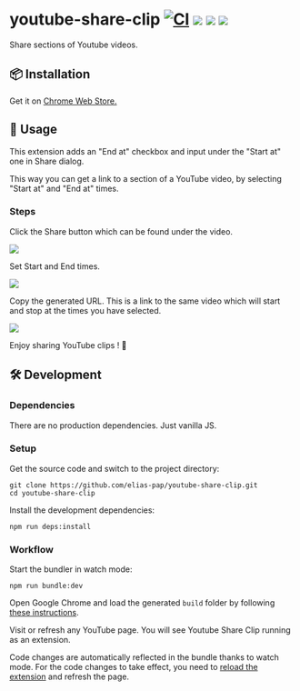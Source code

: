 # youtube-share-clip [![CI](https://github.com/elias-pap/youtube-share-clip/actions/workflows/ci.yml/badge.svg)](https://github.com/elias-pap/youtube-share-clip/actions/workflows/ci.yml) [![](https://img.shields.io/badge/commitizen-friendly-brightgreen.svg)](http://commitizen.github.io/cz-cli/) [![](https://img.shields.io/badge/linting-eslint-yellowgreen)](https://eslint.org/) [![](https://img.shields.io/badge/code_style-prettier-ff69b4.svg)](https://prettier.io/)

Share sections of Youtube videos.

## 📦 Installation

Get it on [Chrome Web Store.](https://chrome.google.com/webstore/detail/youtube-share-clip/jknkoohnhhnlnojgddpjgibniodllhae)

## 🚀 Usage

This extension adds an "End at" checkbox and input under the "Start at" one in Share dialog.

This way you can get a link to a section of a YouTube video, by selecting "Start at" and "End at" times.

### Steps

Click the Share button which can be found under the video.

![](https://lh3.googleusercontent.com/An_8ihxFI8PBljWgLx0TZJ93Q8UIsjgNbMOm3DLrn63gMtbJaDz9gaYzGPIfqcjLWO5BEBYOoBACZhBs3tMBzoSS6g=w640-h400-e365-rj-sc0x00ffffff)

Set Start and End times.

![](https://lh3.googleusercontent.com/ZPHP8dbvKJvXZULpeqoDJ3EsmU_T7pYLzd8toAF_de9V8nnWNecNdtzGvteJzqGB7nDvSCCAZi0fIsVDhuieyNm1=w640-h400-e365-rj-sc0x00ffffff)

Copy the generated URL. This is a link to the same video which will start and stop at the times you have selected.

![](https://lh3.googleusercontent.com/8BQwzyYzOrnhvDFjWd-uICLhI3Sg7440xlf9qOUvwgwzJdHKHyCrRs2r8azzfQdeQFyUrZ3SIdV0ai09KPpE-LUvug=w640-h400-e365-rj-sc0x00ffffff)

Enjoy sharing YouTube clips ! 🎉

## 🛠️ Development

### Dependencies

There are no production dependencies. Just vanilla JS.

### Setup

Get the source code and switch to the project directory:

```
git clone https://github.com/elias-pap/youtube-share-clip.git
cd youtube-share-clip
```

Install the development dependencies:

```
npm run deps:install
```

### Workflow

Start the bundler in watch mode:

```
npm run bundle:dev
```

Open Google Chrome and load the generated `build` folder by following [these instructions](https://developer.chrome.com/docs/extensions/mv3/getstarted/development-basics/#load-unpacked).

Visit or refresh any YouTube page. You will see Youtube Share Clip running as an extension.

Code changes are automatically reflected in the bundle thanks to watch mode. For the code changes to take effect, you need to [reload the extension](https://developer.chrome.com/docs/extensions/mv3/getstarted/development-basics/#reload) and refresh the page.
